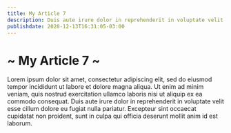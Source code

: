 ```yaml
---
title: My Article 7
description: Duis aute irure dolor in reprehenderit in voluptate velit esse cillum dolore eu fugiat nulla pariatur.
publishdate: 2020-12-13T16:31:05-03:00
---
```


# ~ My Article 7 ~

Lorem ipsum dolor sit amet, consectetur adipiscing elit, sed do eiusmod tempor incididunt ut labore et dolore magna aliqua. Ut enim ad minim veniam, quis nostrud exercitation ullamco laboris nisi ut aliquip ex ea commodo consequat. Duis aute irure dolor in reprehenderit in voluptate velit esse cillum dolore eu fugiat nulla pariatur. Excepteur sint occaecat cupidatat non proident, sunt in culpa qui officia deserunt mollit anim id est laborum.